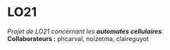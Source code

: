 # LO21
 
_Projet de LO21 concernant les **automates cellulaires**._  
**Collaborateurs :** phcarval, noizetma, claireguyot
